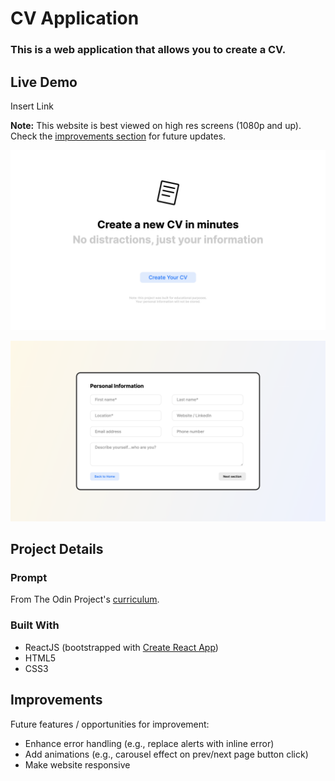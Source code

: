 # CV Application

### This is a web application that allows you to create a CV. 

## Live Demo

Insert Link

**Note:** This website is best viewed on high res screens (1080p and up). Check the [improvements section](#improvements) for future updates.

![alt="landing page screenshot"](src/assets/screenshot-landing.png)

![alt="edit page screenshot"](src/assets/screenshot-edit.png)

## Project Details

### Prompt

From The Odin Project's [curriculum](https://www.theodinproject.com/courses/javascript/lessons/cv-application). 

### Built With

- ReactJS (bootstrapped with [Create React App](https://github.com/facebook/create-react-app))
- HTML5
- CSS3

## Improvements

Future features / opportunities for improvement:

- Enhance error handling (e.g., replace alerts with inline error)
- Add animations (e.g., carousel effect on prev/next page button click)
- Make website responsive